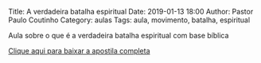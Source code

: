 Title: A verdadeira batalha espiritual
Date: 2019-01-13 18:00
Author: Pastor Paulo Coutinho
Category: aulas
Tags: aula, movimento, batalha, espiritual

Aula sobre o que é a verdadeira batalha espiritual com base bíblica 

[Clique aqui para baixar a apostila completa](https://www.dropbox.com/s/lrhrnttc44lyiy8/AULA%20-%20EBD%20-%2013%3A01%3A2019.pdf?dl=1)